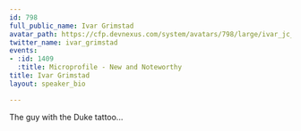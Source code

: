 ```yaml
---
id: 798
full_public_name: Ivar Grimstad
avatar_path: https://cfp.devnexus.com/system/avatars/798/large/ivar_jc_982_988.png?1510598115
twitter_name: ivar_grimstad
events:
- :id: 1409
  :title: Microprofile - New and Noteworthy
title: Ivar Grimstad
layout: speaker_bio

---
```

The guy with the Duke tattoo...